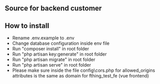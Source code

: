 ## Source for backend customer

## How to install
- Rename .env.example to .env
- Change database configuration inside env file
- Run "composer install" in root folder 
- Run "php artisan key:generate" in root folder 
- Run "php artisan migrate" in root folder 
- Run "php artisan serve" in root folder 
- Please make sure inside the file config\cors.php for allowed_origins attributes is the same as domain for fthing_test_fe (vue frontend)